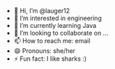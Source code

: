 - 👋 Hi, I’m @lauger12
- 👀 I’m interested in engineering
- 🌱 I’m currently learning Java
- 💞️ I’m looking to collaborate on ...
- 📫 How to reach me: email
- 😄 Pronouns: she/her
- ⚡ Fun fact: I like sharks :)

<!---
lauger12/lauger12 is a ✨ special ✨ repository because its `README.md` (this file) appears on your GitHub profile.
You can click the Preview link to take a look at your changes.
--->
